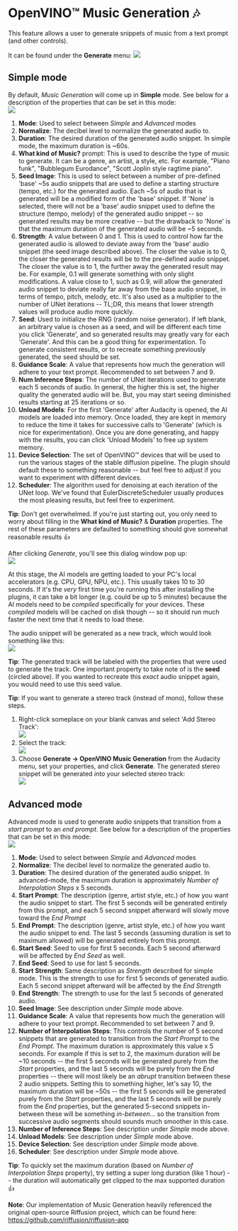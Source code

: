# OpenVINO™ Music Generation :notes:

This feature allows a user to generate snippets of music from a text prompt (and other controls).  

It can be found under the **Generate** menu:
![](menu.png)

## Simple mode 
By default, *Music Generation* will come up in **Simple** mode. See below for a description of the properties that can be set in this mode:  
![](simple_properties.png)
1. **Mode**: Used to select between *Simple* and *Advanced* modes
2. **Normalize**: The decibel level to normalize the generated audio to.
3. **Duration**: The desired duration of the generated audio snippet. In simple mode, the maximum duration is ~60s.
4. **What kind of Music?** prompt: This is used to describe the type of music to generate. It can be a genre, an artist, a style, etc. For example, "Piano funk", "Bubblegum Eurodance", "Scott Joplin style ragtime piano". 
5. **Seed Image**: This is used to select between a number of pre-defined 'base' ~5s audio snippets that are used to define a starting structure (tempo, etc.) for the generated audio. Each ~5s of audio that is generated will be a modified form of the 'base' snippet. If 'None' is selected, there will not be a 'base' audio snippet used to define the structure (tempo, melody) of the generated audio snippet -- so generated results may be more creative -- but the drawback to 'None' is that the maximum duration of the generated audio will be ~5 seconds.   
6. **Strength**: A value between 0 and 1. This is used to control how far the generated audio is allowed to deviate away from the 'base' audio snippet (the seed image described above). The closer the value is to 0, the closer the generated results will be to the pre-defined audio snippet. The closer the value is to 1, the further away the generated result may be. For example, 0.1 will generate something with only slight modifications. A value close to 1, such as 0.9, will allow the generated audio snippet to deviate really far away from the base audio snippet, in terms of tempo, pitch, melody, etc. It's also used as a multiplier to the number of UNet iterations -- TL;DR, this means that lower strength values will produce audio more quickly.
7. **Seed**: Used to initialize the RNG (random noise generator). If left blank, an arbitrary value is chosen as a seed, and will be different each time you click 'Generate', and so generated results may greatly vary for each 'Generate'. And this can be a good thing for experimentation. To generate consistent results, or to recreate something previously generated, the seed should be set.
8. **Guidance Scale**: A value that represents how much the generation will adhere to your text prompt. Recommended to set between 7 and 9.
9. **Num Inference Steps**: The number of UNet iterations used to generate each 5 seconds of audio. In general, the higher this is set, the higher quality the generated audio will be. But, you may start seeing diminished results starting at 25 iterations or so. 
10. **Unload Models**: For the first 'Generate' after Audacity is opened, the AI models are loaded into memory. Once loaded, they are kept in memory to reduce the time it takes for successive calls to 'Generate' (which is nice for experimentation). Once you are done generating, and happy with the results, you can click 'Unload Models' to free up system memory.
11. **Device Selection**: The set of OpenVINO™ devices that will be used to run the various stages of the stable diffusion pipeline. The plugin should default these to something reasonable -- but feel free to adjust if you want to experiment with different devices.
12. **Scheduler**: The algorithm used for denoising at each iteration of the UNet loop. We've found that EulerDiscreteScheduler usually produces the most pleasing results, but feel free to experiment.  

**Tip**: Don't get overwhelmed. If you're just starting out, you only need to worry about filling in the **What kind of Music?** & **Duration** properties. The rest of these parameters are defaulted to something should give somewhat reasonable results :thumbsup:  

After clicking *Generate*, you'll see this dialog window pop up:  
![](loading.png)  

At this stage, the AI models are getting loaded to your PC's local accelerators (e.g. CPU, GPU, NPU, etc.). This usually takes 10 to 30 seconds. If it's the *very* first time you're running this after installing the plugins, it can take a bit longer (e.g. could be up to 5 minutes) because the AI models need to be *compiled* specifically for your devices. These *compiled* models will be cached on disk though -- so it should run much faster the next time that it needs to load these.  

The audio snippet will be generated as a new track, which would look something like this:  
![](generated_track.png)  

**Tip**: The generated track will be labeled with the properties that were used to generate the track. One important property to take note of is the **seed** (circled above). If you wanted to recreate this *exact* audio snippet again, you would need to use this seed value.

**Tip**: If you want to generate a stereo track (instead of mono), follow these steps.
1. Right-click someplace on your blank canvas and select 'Add Stereo Track':  
  ![](add_stereo_track.png)  
2. Select the track:  
  ![](blank_stereo_track.png)  
3. Choose **Generate -> OpenVINO Music Generation** from the Audacity menu, set your properties, and click **Generate**. The generated stereo snippet will be generated *into* your selected stereo track:  
  ![](generated_stereo_track.png)  

## Advanced mode
Advanced mode is used to generate audio snippets that transition from a *start prompt* to an *end prompt*. See below for a description of the properties that can be set in this mode:  
![](advanced_properties.png)
1. **Mode**: Used to select between *Simple* and *Advanced* modes
2. **Normalize**: The decibel level to normalize the generated audio to.
3. **Duration**: The desired duration of the generated audio snippet. In advanced-mode, the maximum duration is approximately *Number of Interpolation Steps* x 5 seconds.
4. **Start Prompt**: The description (genre, artist style, etc.) of how you want the audio snippet to start. The first 5 seconds will be generated entirely from this prompt, and each 5 second snippet afterward will slowly move toward the *End Prompt*
5. **End Prompt**: The description (genre, artist style, etc.) of how you want the audio snippet to end. The last 5 seconds (assuming duration is set to maximum allowed) will be generated entirely from this prompt.
6. **Start Seed**: Seed to use for first 5 seconds. Each 5 second afterward will be affected by *End Seed* as well.
7. **End Seed**: Seed to use for last 5 seconds.
8. **Start Strength**: Same description as *Strength* described for simple mode. This is the strength to use for first 5 seconds of generated audio. Each 5 second snippet afterward will be affected by the *End Strength*
9. **End Strength**: The strength to use for the last 5 seconds of generated audio.
10. **Seed Image**: See description under *Simple* mode above.
11. **Guidance Scale**: A value that represents how much the generation will adhere to your text prompt. Recommended to set between 7 and 9.
12. **Number of Interpolation Steps**: This controls the number of 5 second snippets that are generated to transition from the *Start Prompt* to the *End Prompt*. The maximum duration is approximately this value x 5 seconds. For example if this is set to 2, the maximum duration will be ~10 seconds -- the first 5 seconds will be generated purely from the *Start* properties, and the last 5 seconds will be purely from the *End* properties -- there will most likely be an *abrupt* transition between these 2 audio snippets. Setting this to something higher, let's say 10, the maximum duration will be ~50s -- the first 5 seconds will be generated purely from the *Start* properties, and the last 5 seconds will be purely from the *End* properties, but the generated 5-second snippets in-between these will be something *in-between*... so the transition from successive audio segments should sounds much smoother in this case.
13. **Number of Inference Steps**: See description under *Simple* mode above.
14. **Unload Models**: See description under *Simple* mode above.
15. **Device Selection**: See description under *Simple* mode above.
16. **Scheduler**: See description under *Simple* mode above.

**Tip**: To quickly set the maximum duration (based on *Number of Interpolation Steps* property), try setting a super long duration (like 1 hour) -- the duration will automatically get clipped to the max supported duration :thumbsup:

**Note**: Our implementation of Music Generation heavily referenced the original open-source Riffusion project, which can be found here: https://github.com/riffusion/riffusion-app
